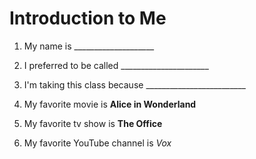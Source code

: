 # Introduction to Me

1. My name is ____________________

1. I preferred to be called ______________________

1. I'm taking this class because _________________________

1. My favorite movie is **Alice in Wonderland**

1. My favorite tv show is **The Office**

1. My favorite YouTube channel is *Vox*

